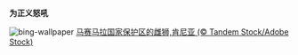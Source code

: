 
**为正义怒吼**

![bing-wallpaper](https://www.bing.com/th?id=OHR.LionessKenya_ZH-CN6791029673_1920x1080.jpg)
[马赛马拉国家保护区的雌狮,肯尼亚 (© Tandem Stock/Adobe Stock)](https://www.bing.com/search?q=%E4%B8%96%E7%95%8C%E7%8B%AE%E5%AD%90%E6%97%A5&amp;form=hpcapt&amp;mkt=zh-cn)
  